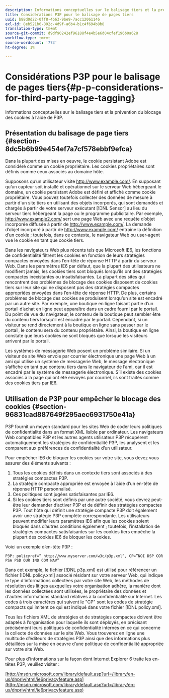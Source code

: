 ```yaml
---
description: Informations conceptuelles sur le balisage tiers et la prévention du blocage des cookies à l’aide de P3P.
title: Considérations P3P pour le balisage de pages tiers
uuid: b88d0d22-0ff8-4b63-9be9-7acc12061146
exl-id: 8eb521b6-802c-4d9f-a6b4-b1c4f694b8b8
translation-type: tm+mt
source-git-commit: d9df90242ef96188f4e4b5e6d04cfef196b0a628
workflow-type: tm+mt
source-wordcount: '773'
ht-degree: 1%

---
```


# Considérations P3P pour le balisage de pages tiers{#p-p-considerations-for-third-party-page-tagging}

Informations conceptuelles sur le balisage tiers et la prévention du blocage des cookies à l’aide de P3P.

## Présentation du balisage de page tiers {#section-8dc5b6b99e454ef7a7cf578ebbf9efca}

Dans la plupart des mises en oeuvre, le cookie persistant Adobe est considéré comme un cookie propriétaire. Les cookies propriétaires sont définis comme ceux associés au domaine hôte.

Supposons qu’un utilisateur visite http://www.example.com/. En supposant qu’un capteur soit installé et opérationnel sur le serveur Web hébergeant le domaine, un cookie persistant Adobe est défini et affiché comme cookie propriétaire. Vous pouvez toutefois collecter des données de mesure à partir d&#39;un site tiers en utilisant des objets incorporés, qui sont demandés et chargés à partir de votre serveur exécutant [!DNL Sensor] au lieu du serveur tiers hébergeant la page ou le programme publicitaire. Par exemple, http://www.example2.com/ sert une page Web avec une requête d’objet incorporée diffusée à partir de http://www.example.com/. La demande d’objet incorporé à partir de http://www.example.com/ entraîne la définition d’un cookie ; toutefois, dans ce contexte, le navigateur Web ou user-agent vue le cookie en tant que cookie tiers.

Dans les navigateurs Web plus récents tels que Microsoft IE6, les fonctions de confidentialité filtrent les cookies en fonction de leurs stratégies compactes envoyées dans l’en-tête de réponse HTTP à partir du serveur Web. Dans les paramètres IE6 par défaut, que la plupart des utilisateurs ne modifient jamais, les cookies tiers sont bloqués lorsqu’ils ont des stratégies compactes inexistantes ou insatisfaisantes. La plupart des sites qui rencontrent des problèmes de blocage des cookies disposent de cookies tiers sur leur site qui ne disposent pas des stratégies compactes appropriées envoyées dans l’en-tête de réponse HTTP. De plus, certains problèmes de blocage des cookies se produisent lorsqu’un site est encadré par un autre site. Par exemple, une boutique en ligne faisant partie d’un portail d’achat en ligne peut apparaître dans un cadre fourni par le portail. Du point de vue du navigateur, le contenu de la boutique peut sembler être du contenu tiers lorsqu’il est encadré par le portail. Cependant, si un visiteur se rend directement à la boutique en ligne sans passer par le portail, le contenu sera du contenu propriétaire. Ainsi, la boutique en ligne constate que leurs cookies ne sont bloqués que lorsque les visiteurs arrivent par le portail.

Les systèmes de messagerie Web posent un problème similaire. Si un visiteur de site Web envoie par courrier électronique une page Web à un ami qui utilise un système de messagerie Web, le message électronique s’affiche en tant que contenu tiers dans le navigateur de l’ami, car il est encadré par le système de messagerie électronique. S’il existe des cookies associés à la page qui ont été envoyés par courriel, ils sont traités comme des cookies tiers par IE6.

## Utilisation de P3P pour empêcher le blocage des cookies {#section-96831cad887649f295aec6931750e41a}

P3P fournit un moyen standard pour les sites Web de coder leurs politiques de confidentialité dans un format XML lisible par ordinateur. Les navigateurs Web compatibles P3P et les autres agents utilisateur P3P récupèrent automatiquement les stratégies de confidentialité P3P, les analysent et les comparent aux préférences de confidentialité d’un utilisateur.

Pour empêcher IE6 de bloquer les cookies sur votre site, vous devez vous assurer des éléments suivants :

1. Tous les cookies définis dans un contexte tiers sont associés à des stratégies compactes P3P.
1. La stratégie compacte appropriée est envoyée à l’aide d’un en-tête de réponse HTTP personnalisé.
1. Ces politiques sont jugées satisfaisantes par IE6.
1. Si les cookies tiers sont définis par une autre société, vous devrez peut-être leur demander d’activer P3P et de définir des stratégies compactes P3P. Tout hôte qui définit une stratégie compacte P3P doit également avoir une stratégie P3P complète correspondante. Les utilisateurs peuvent modifier leurs paramètres IE6 afin que les cookies soient bloqués dans d’autres conditions également ; toutefois, l’installation de stratégies compactes satisfaisantes sur les cookies tiers empêche la plupart des cookies IE6 de bloquer les cookies.

Voici un exemple d’en-tête P3P :

```
P3P: policyref=” http://www.myserver.com/w3c/p3p.xml”, CP=”NOI DSP COR PSA PSD OUR IND COM NAV”
```

Dans cet exemple, le fichier [!DNL p3p.xml] est utilisé pour référencer un fichier [!DNL policy.xml] associé résidant sur votre serveur Web, qui indique le type d&#39;informations collectées par votre site Web, les méthodes de résolution des litiges auxquelles votre organisation adhère, la manière dont les données collectées sont utilisées, le propriétaire des données et d&#39;autres informations standard relatives à la confidentialité sur Internet. Les codes à trois caractères qui suivent le &quot;CP&quot; sont les codes de stratégie compacts qui imitent ce qui est indiqué dans votre fichier [!DNL policy.xml].

Tous les fichiers XML de stratégies et de stratégies compactes doivent être adaptés à l’organisation pour laquelle ils sont déployés, en précisant précisément leurs politiques de confidentialité internes en ce qui concerne la collecte de données sur le site Web. Vous trouverez en ligne une multitude d’éditeurs de stratégies P3P ainsi que des informations plus détaillées sur la mise en oeuvre d’une politique de confidentialité appropriée sur votre site Web.

Pour plus d&#39;informations sur la façon dont Internet Explorer 6 traite les en-têtes P3P, veuillez visiter :

[http://msdn.microsoft.com/library/default.asp?url=/library/en-us/dnpriv/html/ie6privacyfeature.asp](http://msdn.microsoft.com/library/default.asp?url=/library/en-us/dnpriv/html/ie6privacyfeature.asp)
